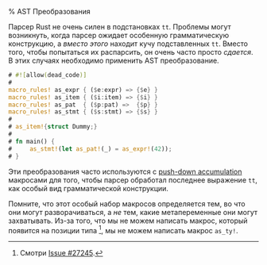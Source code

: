 % AST Преобразования

Парсер Rust не очень силен в подстановках `tt`.  Проблемы могут возникнуть, когда парсер ожидает особенную грамматическую конструкцию, а *вместо этого* находит кучу подставленных `tt`.  Вместо того, чтобы попытаться их распарсить, он очень часто просто *сдается*.  В этих случаях необходимо применить AST преобразование.

```rust
# #![allow(dead_code)]
# 
macro_rules! as_expr { ($e:expr) => {$e} }
macro_rules! as_item { ($i:item) => {$i} }
macro_rules! as_pat  { ($p:pat) =>  {$p} }
macro_rules! as_stmt { ($s:stmt) => {$s} }
# 
# as_item!{struct Dummy;}
# 
# fn main() {
#     as_stmt!(let as_pat!(_) = as_expr!(42));
# }
```

Эти преобразования часто используются с [push-down accumulation] макросами для того, чтобы парсер обработал последнее выражение `tt`,  как особый вид грамматической конструкции.

Помните, что этот особый набор макросов определяется тем, во что они могут разворачиваться, а *не* тем, какие метапеременные они могут захватывать. Из-за того, что мы не можем написать макрос, который появится на позиции типа [^issue-27245], мы не можем написать макрос `as_ty!`.

[push-down accumulation]: pat-push-down-accumulation.html

[^issue-27245]: Смотри [Issue #27245](https://github.com/rust-lang/rust/issues/27245).

